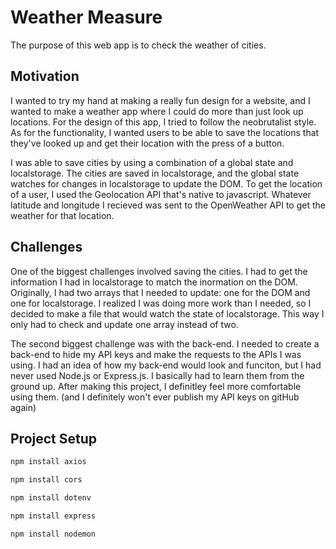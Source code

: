 # Weather Measure

The purpose of this web app is to check the weather of cities.

## Motivation

I wanted to try my hand at making a really fun design for a website, and I wanted to make a weather app where I could do more than just look up locations. For the design of this app, I tried to follow the neobrutalist style. As for the functionality, I wanted users to be able to save the locations that they've looked up and get their location with the press of a button.

I was able to save cities by using a combination of a global state and localstorage. The cities are saved in localstorage, and the global state watches for changes in localstorage to update the DOM. To get the location of a user, I used the Geolocation API that's native to javascript. Whatever latitude and longitude I recieved was sent to the OpenWeather API to get the weather for that location.

## Challenges

One of the biggest challenges involved saving the cities. I had to get the information I had in localstorage to match the inormation on the DOM. Originally, I had two arrays that I needed to update: one for the DOM and one for localstorage. I realized I was doing more work than I needed, so I decided to make a file that would watch the state of localstorage. This way I only had to check and update one array instead of two.

The second biggest challenge was with the back-end. I needed to create a back-end to hide my API keys and make the requests to the APIs I was using. I had an idea of how my back-end would look and funciton, but I had never used Node.js or Express.js. I basically had to learn them from the ground up. After making this project, I definitley feel more comfortable using them.
(and I definitely won't ever publish my API keys on gitHub again)

## Project Setup

```sh
npm install axios
```

```sh
npm install cors
```

```sh
npm install dotenv
```

```sh
npm install express
```

```sh
npm install nodemon
```

